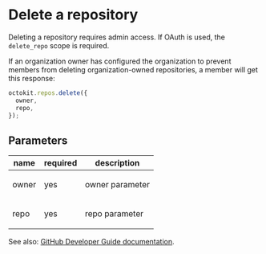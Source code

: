 # Delete a repository

Deleting a repository requires admin access. If OAuth is used, the `delete_repo` scope is required.

If an organization owner has configured the organization to prevent members from deleting organization-owned repositories, a member will get this response:

```js
octokit.repos.delete({
  owner,
  repo,
});
```

## Parameters

<table>
  <thead>
    <tr>
      <th>name</th>
      <th>required</th>
      <th>description</th>
    </tr>
  </thead>
  <tbody>
    <tr><td>owner</td><td>yes</td><td>

owner parameter

</td></tr>
<tr><td>repo</td><td>yes</td><td>

repo parameter

</td></tr>
  </tbody>
</table>

See also: [GitHub Developer Guide documentation](endpoint.documentationUrl).

